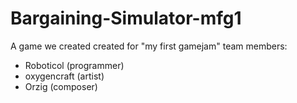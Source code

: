 # Bargaining-Simulator-mfg1
A game we created created for "my first gamejam"
team members:
+ Roboticol (programmer)
+ oxygencraft (artist)
+ Orzig (composer)
